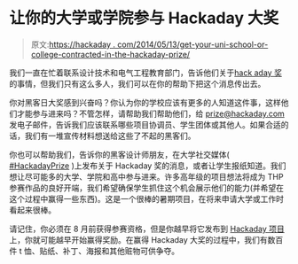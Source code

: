 # 让你的大学或学院参与 Hackaday 大奖

> 原文:[https://hackaday . com/2014/05/13/get-your-uni-school-or-college-contracted-in-the-hackaday-prize/](https://hackaday.com/2014/05/13/get-your-uni-school-or-college-involved-in-the-hackaday-prize/)

我们一直在忙着联系设计技术和电气工程教育部门，告诉他们关于[hack aday 奖](https://hackaday.io/prize "The Hackaday Prize")的事情，但我们只有这么多人，我们可以在你的帮助下把这个消息传出去。

你对黑客日大奖感到兴奋吗？你认为你的学校应该有更多的人知道这件事，这样他们才能参与进来吗？不管怎样，请帮助我们帮助他们，给 prize@hackaday.com 发电子邮件，告诉我们应该联系哪些项目协调员、学生团体或其他人。如果合适的话，我们有一堆宣传材料想送给这些了不起的黑客们。

你也可以帮助我们，告诉你的黑客设计师朋友，在大学社交媒体( [#HackadayPrize](https://twitter.com/search?q=%23TheHackadayPrize&src=hash "The Hackaday Prize on Twitter") )上发布关于 Hackaday 奖的消息，或者让学生报纸知道。我们想让尽可能多的大学、学院和高中参与进来。许多高年级的项目想法将成为 THP 参赛作品的良好开端，我们希望确保学生抓住这个机会展示他们的能力(并希望在这个过程中赢得一些东西)。这是一个很棒的暑期项目，在将来申请大学或工作时看起来很棒。

请记住，你必须在 8 月前获得参赛资格，但是你越早将它发布到 [Hackaday 项目](https://hackaday.io "Hackaday Projects")上，你就可能越早开始赢得奖励。在赢得 Hackaday 大奖的过程中，我们有数百件 t 恤、贴纸、补丁、海报和其他赃物可供争夺。